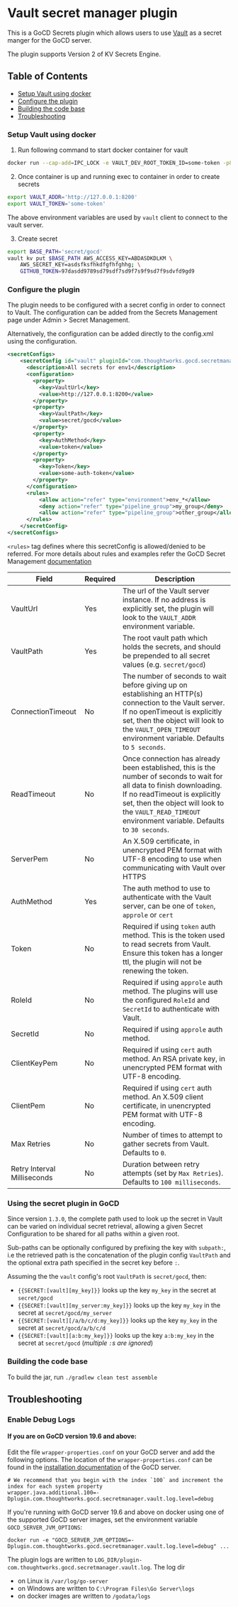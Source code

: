 # Vault secret manager plugin
This is a GoCD Secrets plugin which allows users to use [Vault](https://learn.hashicorp.com/vault/) as a secret manger for the GoCD server.

The plugin supports Version 2 of KV Secrets Engine.

## Table of Contents
* [Setup Vault using docker](#setup-vault-using-docker)
* [Configure the plugin](#configure-the-plugin)
* [Building the code base](#building-the-code-base)
* [Troubleshooting](#troubleshooting)

### Setup Vault using docker
1. Run following command to start docker container for vault
```bash
docker run --cap-add=IPC_LOCK -e VAULT_DEV_ROOT_TOKEN_ID=some-token -p8200:8200  -d --name=dev-vault vault:latest
```

2. Once container is up and running exec to container in order to create secrets

```bash
export VAULT_ADDR='http://127.0.0.1:8200'
export VAULT_TOKEN='some-token'
```

The above environment variables are used by `vault` client to connect to the vault server.

3. Create secret

```bash
export BASE_PATH='secret/gocd'
vault kv put $BASE_PATH AWS_ACCESS_KEY=ABDASDKDLKM \
    AWS_SECRET_KEY=asdsfksfhkdfgfhfghhg; \
    GITHUB_TOKEN=97dasdd9789sd79sdf7sd9f7s9f9sd7f9sdvfd9gd9
```

### Configure the plugin
The plugin needs to be configured with a secret config in order to connect to Vault. The configuration can be added from
the Secrets Management page under Admin > Secret Management.

Alternatively, the configuration can be added directly to the config.xml using the <secretConfig> configuration.

```xml
<secretConfigs>
    <secretConfig id="vault" pluginId="com.thoughtworks.gocd.secretmanager.vault">
      <description>All secrets for env1</description>
      <configuration>
        <property>
          <key>VaultUrl</key>
          <value>http://127.0.0.1:8200</value>
        </property>
        <property>
          <key>VaultPath</key>
          <value>secret/gocd</value>
        </property>
        <property>
          <key>AuthMethod</key>
          <value>token</value>
        </property>
        <property>
          <key>Token</key>
          <value>some-auth-token</value>
        </property>
      </configuration>
      <rules>
          <allow action="refer" type="environment">env_*</allow>
          <deny action="refer" type="pipeline_group">my_group</deny>
          <allow action="refer" type="pipeline_group">other_group</allow>
      </rules>
    </secretConfig>
</secretConfigs>
```

`<rules>` tag defines where this secretConfig is allowed/denied to be referred. For more details about rules and examples refer the GoCD Secret Management [documentation](https://docs.gocd.org/current/configuration/secrets_management.html)


| Field                       | Required | Description                                                                                                                                                                                                                                                        |
|-----------------------------|----------|--------------------------------------------------------------------------------------------------------------------------------------------------------------------------------------------------------------------------------------------------------------------|
| VaultUrl                    | Yes      | The url of the Vault server instance. If no address is explicitly set, the plugin will look to the `VAULT_ADDR` environment variable.                                                                                                                              |
| VaultPath                   | Yes      | The root vault path which holds the secrets, and should be prepended to all secret values (e.g. `secret/gocd`)                                                                                                                                                     |
| ConnectionTimeout           | No       | The number of seconds to wait before giving up on establishing an HTTP(s) connection to the Vault server. If no openTimeout is explicitly set, then the object will look to the `VAULT_OPEN_TIMEOUT` environment variable. Defaults to `5 seconds`.                |
| ReadTimeout                 | No       | Once connection has already been established, this is the number of seconds to wait for all data to finish downloading. If no readTimeout is explicitly set, then the object will look to the `VAULT_READ_TIMEOUT` environment variable. Defaults to `30 seconds`. |
| ServerPem                   | No       | An X.509 certificate, in unencrypted PEM format with UTF-8 encoding to use when communicating with Vault over HTTPS                                                                                                                                                |
| AuthMethod                  | Yes      | The auth method to use to authenticate with the Vault server, can be one of `token`, `approle` or `cert`                                                                                                                                                           |
| Token                       | No       | Required if using `token` auth method. This is the token used to read secrets from Vault. Ensure this token has a longer ttl, the plugin will not be renewing the token.                                                                                           |
| RoleId                      | No       | Required if using `approle` auth method. The plugins will use the configured `RoleId` and `SecretId` to authenticate with Vault.                                                                                                                                   |
| SecretId                    | No       | Required if using `approle` auth method.                                                                                                                                                                                                                           |
| ClientKeyPem                | No       | Required if using `cert` auth method. An RSA private key, in unencrypted PEM format with UTF-8 encoding.                                                                                                                                                           |
| ClientPem                   | No       | Required if using `cert` auth method. An X.509 client certificate, in unencrypted PEM format with UTF-8 encoding.                                                                                                                                                  |
| Max Retries                 | No       | Number of times to attempt to gather secrets from Vault. Defaults to `0`.                                                                                                                                                                                          |
| Retry Interval Milliseconds | No       | Duration between retry attempts (set by `Max Retries`). Defaults to `100 milliseconds`.                                                                                                                                                                            |

### Using the secret plugin in GoCD
Since version `1.3.0`, the complete path used to look up the secret in Vault can be varied on individual secret
retrieval, allowing a given Secret Configuration to be shared for all paths within a given root.

Sub-paths can be optionally configured by prefixing the key with `subpath:`, i.e the retrieved path is the concatenation of the 
plugin config `VaultPath` and the optional extra path specified in the secret key before `:`.

Assuming the the `vault` config's root `VaultPath` is `secret/gocd`, then:
* `{{SECRET:[vault][my_key]}}` looks up the key `my_key` in the secret at `secret/gocd`
* `{{SECRET:[vault][my_server:my_key]}}` looks up the key `my_key` in the secret at `secret/gocd/my_server`
* `{{SECRET:[vault][/a/b/c/d:my_key]}}` looks up the key `my_key` in the secret at `secret/gocd/a/b/c/d`
* `{{SECRET:[vault][a:b:my_key]}}` looks up the key `a:b:my_key` in the secret at `secret/gocd` (_multiple `:`s are ignored_)

### Building the code base
To build the jar, run `./gradlew clean test assemble`

## Troubleshooting

### Enable Debug Logs

#### If you are on GoCD version 19.6 and above:

Edit the file `wrapper-properties.conf` on your GoCD server and add the following options. The location of the `wrapper-properties.conf` can be found in the [installation documentation](https://docs.gocd.org/current/installation/installing_go_server.html) of the GoCD server.

```properties
# We recommend that you begin with the index `100` and increment the index for each system property
wrapper.java.additional.100=-Dplugin.com.thoughtworks.gocd.secretmanager.vault.log.level=debug
```

If you're running with GoCD server 19.6 and above on docker using one of the supported GoCD server images, set the environment variable `GOCD_SERVER_JVM_OPTIONS`:

```shell
docker run -e "GOCD_SERVER_JVM_OPTIONS=-Dplugin.com.thoughtworks.gocd.secretmanager.vault.log.level=debug" ...
```

The plugin logs are written to `LOG_DIR/plugin-com.thoughtworks.gocd.secretmanager.vault.log`. The log dir 
- on Linux is `/var/log/go-server`
- on Windows are written to `C:\Program Files\Go Server\logs` 
- on docker images are written to `/godata/logs`
